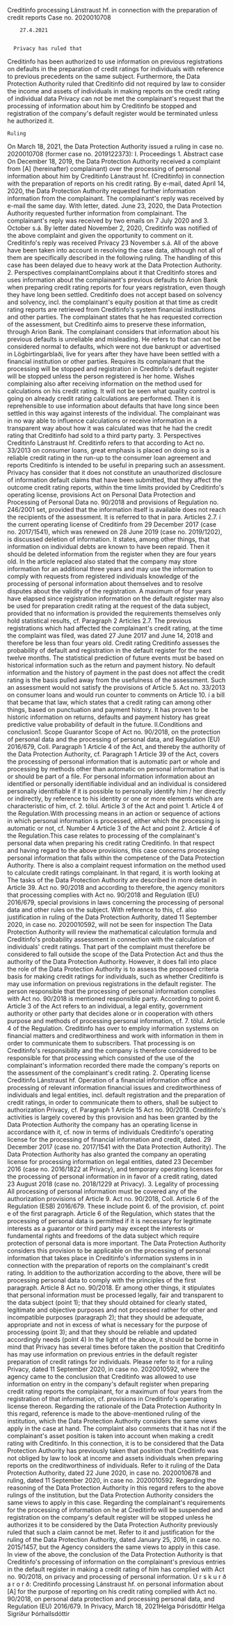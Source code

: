Creditinfo processing
Lánstraust hf. in connection with the preparation of credit reports
      Case no.
2020010708
     
      
        27.4.2021
        
      
      Privacy has ruled that
Creditinfo has been authorized to use information on previous registrations on
defaults in the preparation of credit ratings for individuals with reference to previous precedents
on the same subject. Furthermore, the Data Protection Authority ruled that Creditinfo did not
required by law to consider the income and assets of individuals in making
reports on the credit rating of individual data Privacy can not be met
the complainant's request that the processing of information about him by Creditinfo be stopped and
registration of the company's default register would be terminated unless he authorized it.

    
    
    Ruling
On March 18, 2021, the Data Protection Authority issued a ruling in case no.
2020010708 (former case no. 2019122373): I. Proceedings 1. Abstract
case On December 18, 2019, the Data Protection Authority received a complaint from \[A\] (hereinafter)
complainant) over the processing of personal information about him by Creditinfo Lánstraust
hf. (Creditinfo) in connection with the preparation of reports on his credit rating. By e-mail, dated April 14, 2020, the Data Protection Authority requested further information
information from the complainant. The complainant's reply was received by e-mail the same day. With
letter, dated. June 23, 2020, the Data Protection Authority requested further information from
complainant. The complainant's reply was received by two emails on 7 July 2020 and 3.
October s.á. By letter dated November 2, 2020, Creditinfo was notified of the above
complaint and given the opportunity to comment on it. Creditinfo's reply was received
Privacy 23 November s.á. All of the above have been taken into account in resolving the case
data, although not all of them are specifically described in the following
ruling. The handling of this case has been delayed due to heavy work at the Data Protection Authority. 2. Perspectives
complainantComplains about it
that Creditinfo stores and uses information about the complainant's previous defaults
to Arion Bank when preparing credit rating reports for four years
registration, even though they have long been settled. Creditinfo does not accept
based on solvency and solvency, incl. the complainant's equity position at that time
as credit rating reports are retrieved from Creditinfo's system
financial institutions and other parties. The complainant states that he has requested
correction of the assessment, but Creditinfo aims to preserve these
information, through Arion Bank. The complainant considers that
information about his previous defaults is unreliable and misleading. He refers to
that can not be considered normal to defaults, which were not due
bankrupt or advertised in Lögbirtingarblaði, live for years after they have
have been settled with a financial institution or other parties. Requires its complainant
that the processing will be stopped and registration in Creditinfo's default register will be stopped unless
the person registered is her home. Wishes complaining
also after receiving information on the method used for calculations
on his credit rating. It will not be seen what quality control is going on already
credit rating calculations are performed. Then it is reprehensible to use information about
defaults that have long since been settled in this way against interests
of the individual. The complainant was in no way able to influence
calculations or receive information in a transparent way about how it was calculated
was that he had the credit rating that Creditinfo had sold to a third party
party. 3. Perspectives
Creditinfo Lánstraust hf. Creditinfo refers to
that according to Act no. 33/2013 on consumer loans, great emphasis is placed on doing so
is a reliable credit rating in the run-up to the consumer loan agreement and reports
Creditinfo is intended to be useful in preparing such an assessment. Privacy has
consider that it does not constitute an unauthorized disclosure of information
default claims that have been submitted, that they affect the outcome
credit rating reports, within the time limits provided by Creditinfo's operating license, provisions
Act on Personal Data Protection and Processing of Personal Data no. 90/2018 and provisions
of Regulation no. 246/2001 set, provided that the information itself is available
does not reach the recipients of the assessment. It is referred to that in para. Articles 2.7. í
the current operating license of Creditinfo from 29 December 2017 (case no. 2017/1541), which
was renewed on 28 June 2019 (case no. 2019/1202), is discussed
deletion of information. It states, among other things, that information on
individual debts are known to have been repaid. Then it should be deleted
information from the register when they are four years old. In the article replaced
also stated that the company may store information for an additional three years and may
use the information to comply with requests from registered individuals
knowledge of the processing of personal information about themselves and to resolve disputes about
the validity of the registration. A maximum of four years have elapsed since registration
information on the default register may also be used for preparation
credit rating at the request of the data subject, provided that no information is provided
the requirements themselves only hold statistical results, cf. Paragraph 2
Articles 2.7. The previous registrations which had affected the complainant's credit rating,
at the time the complaint was filed, was dated 27 June 2017
and June 14, 2018 and therefore be less than four years old. Credit rating
Creditinfo assesses the probability of default and registration in the default register for the next twelve
months. The statistical prediction of future events must be based on historical
information such as the return and payment history. No default information
and the history of payment in the past does not affect the credit rating is the basis
pulled away from the usefulness of the assessment. Such an assessment would not satisfy the provisions of Article 5.
Act no. 33/2013 on consumer loans and would run counter to comments on Article 10. í
a bill that became that law, which states that a credit rating can
among other things, based on punctuation and payment history. It has proven to be historic
information on returns, defaults and payment history has great predictive value
probability of default in the future. II.Conditions
and conclusion1. Scope
Guarantor Scope of Act no.
90/2018, on the protection of personal data and the processing of personal data, and Regulation (EU)
2016/679, Coll. Paragraph 1 Article 4 of the Act, and thereby the authority of the Data Protection Authority, cf.
Paragraph 1 Article 39 of the Act, covers the processing of personal information that is automatic
part or whole and processing by methods other than automatic on
personal information that is or should be part of a file. For personal information
information about an identified or personally identifiable individual and
an individual is considered personally identifiable if it is possible to personally identify him / her directly
or indirectly, by reference to his identity or one or more elements which
are characteristic of him, cf. 2. tölul. Article 3 of the Act and point 1. Article 4
of the Regulation.With processing means
in an action or sequence of actions in which personal information is processed, either
which the processing is automatic or not, cf. Number 4 Article 3 of the Act and point 2.
Article 4 of the Regulation.This case relates to
processing of the complainant's personal data when preparing his credit rating
Creditinfo. In that respect
and having regard to the above provisions, this case concerns processing
personal information that falls within the competence of the Data Protection Authority. There is also a complaint
request information on the method used to calculate credit ratings
complainant. In that regard, it is worth looking at
The tasks of the Data Protection Authority are described in more detail in Article 39. Act no. 90/2018 and according to
therefore, the agency monitors that processing complies with Act no. 90/2018 and
Regulation (EU) 2016/679, special provisions in laws concerning the processing of personal data
and other rules on the subject. With reference to this, cf. also justification in
ruling of the Data Protection Authority, dated 11 September 2020, in case no.
2020010592, will not be seen for inspection
The Data Protection Authority will review the mathematical calculation formula and
Creditinfo's probability assessment in connection with the calculation of individuals' credit ratings.
That part of the complaint must therefore be considered to fall outside the scope
of the Data Protection Act and thus the authority of the Data Protection Authority. However, it does fall into place
the role of the Data Protection Authority is to assess the proposed criteria
basis for making credit ratings for individuals, such as whether Creditinfo is
may use information on previous registrations in the default register. The person responsible
that the processing of personal information complies with Act no. 90/2018 is mentioned
responsible party. According to point 6. Article 3 of the Act refers to an individual,
a legal entity, government authority or other party that decides alone or in cooperation with others
purpose and methods of processing personal information, cf. 7. tölul. Article 4 of the Regulation.
Creditinfo has over
to employ information systems on financial matters and creditworthiness and work with
information in them in order to communicate them to subscribers. That processing is on
Creditinfo's responsibility and the company is therefore considered to be responsible for that processing
which consisted of the use of the complainant's information recorded there
made the company's reports on the assessment of the complainant's credit rating. 2. Operating license
Creditinfo Lánstraust hf. Operation of a financial information office and processing of relevant information
financial issues and creditworthiness of individuals and legal entities, incl. default registration
and the preparation of credit ratings, in order to communicate them to others, shall be subject to authorization
Privacy, cf. Paragraph 1 Article 15 Act no. 90/2018. Creditinfo's activities
is largely covered by this provision and has been granted by the Data Protection Authority
the company has an operating license in accordance with it, cf. now in terms of individuals
Creditinfo's operating license for the processing of financial information and
credit, dated. 29 December 2017 (case no. 2017/1541 with the Data Protection Authority).
The Data Protection Authority has also granted the company an operating license for processing
information on legal entities, dated 23 December 2016 (case no. 2016/1822 at
Privacy), and temporary operating licenses for the processing of personal information in
in favor of a credit rating, dated 23 August 2018 (case no. 2018/1229 at
Privacy). 3. Legality of processing All processing of personal information must be covered
any of the authorization provisions of Article 9. Act no. 90/2018, Coll. Article 6 of the Regulation
(ESB) 2016/679. These include point 6. of the provision, cf. point e of the first paragraph. Article 6
of the Regulation, which states that the processing of personal data is permitted if
it is necessary for legitimate interests as a guarantor or third party
may except the interests or fundamental rights and freedoms of the data subject which require
protection of personal data is more important. The Data Protection Authority considers this provision to be applicable
on the processing of personal information that takes place in Creditinfo's information systems in
in connection with the preparation of reports on the complainant's credit rating. In addition to the authorization according to the above, there will be processing
personal data to comply with the principles of the first paragraph. Article 8 Act no. 90/2018. Er
among other things, it stipulates that personal information must be processed legally,
fair and transparent to the data subject (point 1); that they should
obtained for clearly stated, legitimate and objective purposes and not processed
rather for other and incompatible purposes (paragraph 2); that they should be
adequate, appropriate and not in excess of what is necessary for the purpose
of processing (point 3); and that they should be reliable and updated accordingly
needs (point 4) In the light of the above, it should be borne in mind that
Privacy has several times before taken the position that Creditinfo has
may use information on previous entries in the default register
preparation of credit ratings for individuals. Please refer to it for a ruling
Privacy, dated 11 September 2020, in case no. 2020010592, where
the agency came to the conclusion that Creditinfo was allowed to use
information on entry in the company's default register when preparing credit rating reports
the complainant, for a maximum of four years from the registration of that information, cf. provisions
in Creditinfo's operating license thereon. Regarding the rationale of the Data Protection Authority
In this regard, reference is made to the above-mentioned ruling of the institution, which the Data Protection Authority considers
the same views apply in the case at hand. The complaint also comments that it has not
if the complainant's asset position is taken into account when making a credit rating with Creditinfo.
In this connection, it is to be considered that the Data Protection Authority has previously taken that position
that Creditinfo was not obliged by law to look at income and assets
individuals when preparing reports on the creditworthiness of individuals. Refer to it
ruling of the Data Protection Authority, dated 22 June 2020, in case no. 2020010678 and
ruling, dated 11 September 2020, in case no. 2020010592. Regarding
the reasoning of the Data Protection Authority in this regard refers to the above rulings
of the institution, but the Data Protection Authority considers the same views to apply in this case. Regarding the complainant's requirements for the processing of information on
he at Creditinfo will be suspended and registration on the company's default register
will be stopped unless he authorizes it to be considered by the Data Protection Authority
previously ruled that such a claim cannot be met. Refer to it and
justification for the ruling of the Data Protection Authority, dated January 25, 2016, in case
no. 2015/1457, but the Agency considers the same views to apply in this case. In view of the above, the conclusion of the Data Protection Authority is that
Creditinfo's processing of information on the complainant's previous entries in the default register
in making a credit rating of him has complied with Act no. 90/2018, on privacy
and processing of personal information. Ú r s k u r
ð a r o r ð: Creditinfo processing
Lánstraust hf. on personal information about \[A\] for the purpose of reporting on
his credit rating complied with Act no. 90/2018, on personal data protection and processing
personal data, and Regulation (EU) 2016/679. In Privacy, March 18, 2021Helga
Þórisdóttir Helga Sigríður Þórhallsdóttir
